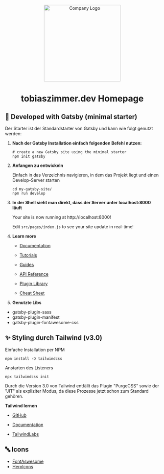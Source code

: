 <p align="center">
  <a href="https://gatsbysampleprojectmain.gatsbyjs.io/">
    <img alt="Company Logo" src="https://gatsbysampleprojectmain.gatsbyjs.io/static/logo_transparent-5fbf2d5c36134c03c74da2dde51329a4.png" width="250" />
  </a>
</p>
<h1 align="center">
  tobiaszimmer.dev Homepage
</h1>

## 🚀 Developed with Gatsby (minimal starter)

Der Starter ist der Standardstarter von Gatsby und kann wie folgt genutzt werden:

1.  **Nach der Gatsby Installation einfach folgenden Befehl nutzen:**

    ```shell
    # create a new Gatsby site using the minimal starter
    npm init gatsby
    ```

2.  **Anfangen zu entwickeln**

    Einfach in das Verzeichnis navigieren, in dem das Projekt liegt und einen Develop-Server starten

    ```shell
    cd my-gatsby-site/
    npm run develop
    ```

3.  **In der Shell sieht man direkt, dass der Server unter localhost:8000 läuft**

    Your site is now running at http://localhost:8000!

    Edit `src/pages/index.js` to see your site update in real-time!

4.  **Learn more**

    - [Documentation](https://www.gatsbyjs.com/docs/?utm_source=starter&utm_medium=readme&utm_campaign=minimal-starter)

    - [Tutorials](https://www.gatsbyjs.com/tutorial/?utm_source=starter&utm_medium=readme&utm_campaign=minimal-starter)

    - [Guides](https://www.gatsbyjs.com/tutorial/?utm_source=starter&utm_medium=readme&utm_campaign=minimal-starter)

    - [API Reference](https://www.gatsbyjs.com/docs/api-reference/?utm_source=starter&utm_medium=readme&utm_campaign=minimal-starter)

    - [Plugin Library](https://www.gatsbyjs.com/plugins?utm_source=starter&utm_medium=readme&utm_campaign=minimal-starter)

    - [Cheat Sheet](https://www.gatsbyjs.com/docs/cheat-sheet/?utm_source=starter&utm_medium=readme&utm_campaign=minimal-starter)

5.  **Genutzte Libs**

- gatsby-plugin-sass
- gatsby-plugin-manifest
- gatsby-plugin-fontawesome-css

## ✨ Styling durch Tailwind (v3.0)

Einfache Installation per NPM

```shell
npm install -D tailwindcss
```

Anstarten des Listeners

```shell
npx tailwindcss init
```

Durch die Version 3.0 von Tailwind entfällt das Plugin "PurgeCSS" sowie der "JIT" als expliziter Modus, da diese Prozesse jetzt schon zum Standard gehören.

**Tailwind lernen**

- [GitHub](https://github.com/tailwindlabs/tailwindcss)

- [Documentation](https://tailwindcss.com/docs/installation)

- [TailwindLabs](https://www.youtube.com/channel/UCOe-8z68tgw9ioqVvYM4ddQ)

## 🔤 Icons

- [FontAswesome](https://fontawesome.com/)
- [HeroIcons](https://heroicons.com/)
